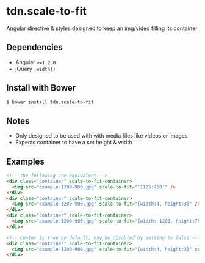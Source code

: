 # tdn.scale-to-fit
Angular directive &amp; styles designed to keep an img/video filling its container

## Dependencies
- Angular `>=1.2.0`
- jQuery `.width()`

## Install with Bower
```sh
$ bower install tdn.scale-to-fit
```

## Notes
- Only designed to be used with with media files like videos or images
- Expects container to have a set height & width

## Examples

```html
<!-- the following are equivalent -->
<div class="container" scale-to-fit-container>
  <img src="example-1200-900.jpg" scale-to-fit="'1125:750'" />
</div>
<div class="container" scale-to-fit-container>
  <img src="example-1200-900.jpg" scale-to-fit="{width:4, height:3}" />
</div>
<div class="container" scale-to-fit-container>
  <img src="example-1200-900.jpg" scale-to-fit="{width: 1200, height:750}" />
</div>

<!-- center is true by default, may be disabled by setting to false -->
<div class="container" scale-to-fit-container>
  <img src="example-1200-900.jpg" scale-to-fit="{width:4, height:3}" center="false" />
</div>
```
